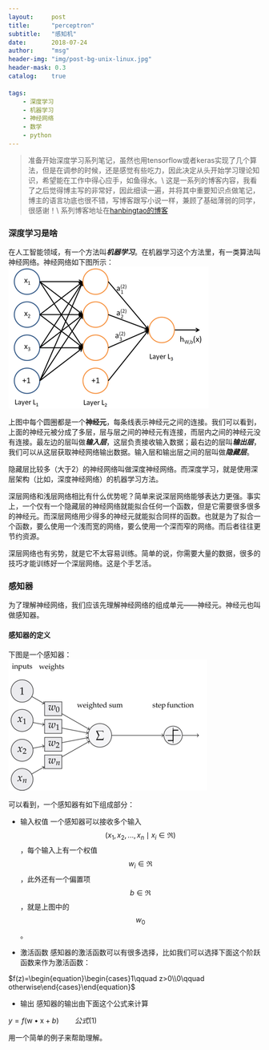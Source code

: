 ```yaml
---
layout:     post
title:      "perceptron"
subtitle:   "感知机"
date:       2018-07-24
author:     "msg"
header-img: "img/post-bg-unix-linux.jpg"
header-mask: 0.3
catalog:    true

tags:
    - 深度学习
    - 机器学习
    - 神经网络
    - 数学
    - python
---
```



> 准备开始深度学习系列笔记，虽然也用tensorflow或者keras实现了几个算法，但是在调参的时候，还是感觉有些吃力，因此决定从头开始学习理论知识，希望能在工作中得心应手，如鱼得水。\\
> 这是一系列的博客内容，我看了之后觉得博主写的非常好，因此细读一遍，并将其中重要知识点做笔记，博主的语言功底也很不错，写博客跟写小说一样，兼顾了基础薄弱的同学，很感谢！\\
> 系列博客地址在[hanbingtao的博客](https://www.zybuluo.com/hanbingtao/note/433855)

### 深度学习是啥

在人工智能领域，有一个方法叫***机器学习***。在机器学习这个方法里，有一类算法叫神经网络。神经网络如下图所示：
![神经网络图](/img/posts/ml.png)

上图中每个圆圈都是一个**神经元**，每条线表示神经元之间的连接。我们可以看到，上面的神经元被分成了多层，层与层之间的神经元有连接，而层内之间的神经元没有连接。最左边的层叫做***输入层***，这层负责接收输入数据；最右边的层叫***输出层***，我们可以从这层获取神经网络输出数据。输入层和输出层之间的层叫做***隐藏层***。

隐藏层比较多（大于2）的神经网络叫做深度神经网络。而深度学习，就是使用深层架构（比如，深度神经网络）的机器学习方法。

深层网络和浅层网络相比有什么优势呢？简单来说深层网络能够表达力更强。事实上，一个仅有一个隐藏层的神经网络就能拟合任何一个函数，但是它需要很多很多的神经元。而深层网络用少得多的神经元就能拟合同样的函数。也就是为了拟合一个函数，要么使用一个浅而宽的网络，要么使用一个深而窄的网络。而后者往往更节约资源。

深层网络也有劣势，就是它不太容易训练。简单的说，你需要大量的数据，很多的技巧才能训练好一个深层网络。这是个手艺活。


### 感知器

为了理解神经网络，我们应该先理解神经网络的组成单元——神经元。神经元也叫做感知器。

#### 感知器的定义

下图是一个感知器：
![感知器](/img/posts/ganzhiqi.png)

可以看到，一个感知器有如下组成部分：
* 输入权值 一个感知器可以接收多个输入$$(x_1, x_2,...,x_n\mid x_i\in\Re)$$，每个输入上有一个权值$$w_i\in\Re$$，此外还有一个偏置项$$b\in\Re$$，就是上图中的$$w_0$$。

* 激活函数 感知器的激活函数可以有很多选择，比如我们可以选择下面这个阶跃函数来作为激活函数：

$f(z)=\begin{equation}\begin{cases}1\qquad z>0\\0\qquad otherwise\end{cases}\end{equation}$

* 输出 感知器的输出由下面这个公式来计算

$y=f(\mathrm{w}\bullet\mathrm{x}+b)\qquad 公式(1)$

用一个简单的例子来帮助理解。
